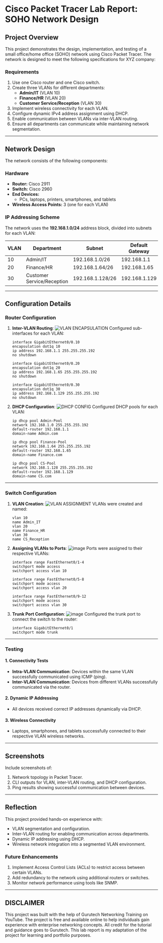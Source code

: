 # **Cisco Packet Tracer Lab Report: SOHO Network Design**

## **Project Overview**
This project demonstrates the design, implementation, and testing of a small office/home office (SOHO) network using Cisco Packet Tracer. The network is designed to meet the following specifications for XYZ company:

### **Requirements**
1. Use one Cisco router and one Cisco switch.
2. Create three VLANs for different departments:
   - **Admin/IT** (VLAN 10)
   - **Finance/HR** (VLAN 20)
   - **Customer Service/Reception** (VLAN 30)
3. Implement wireless connectivity for each VLAN.
4. Configure dynamic IPv4 address assignment using DHCP.
5. Enable communication between VLANs via inter-VLAN routing.
6. Ensure all departments can communicate while maintaining network segmentation.

---

## **Network Design**
The network consists of the following components:

### **Hardware**
- **Router:** Cisco 2911
- **Switch:** Cisco 2960
- **End Devices:**
  - PCs, laptops, printers, smartphones, and tablets
- **Wireless Access Points:** 3 (one for each VLAN)

### **IP Addressing Scheme**
The network uses the **192.168.1.0/24** address block, divided into subnets for each VLAN:

| VLAN  | Department                | Subnet             | Default Gateway       |
|-------|---------------------------|--------------------|-----------------------|
| 10    | Admin/IT                  | 192.168.1.0/26     | 192.168.1.1          |
| 20    | Finance/HR                | 192.168.1.64/26    | 192.168.1.65         |
| 30    | Customer Service/Reception| 192.168.1.128/26   | 192.168.1.129        |

---

## **Configuration Details**

### **Router Configuration**
1. **Inter-VLAN Routing**:
![VLAN ENCAPSULATION](https://github.com/jnj3uf212121/Design-and-Implementation-of-a-Small-Office-Home-Office-Network--SOHO/blob/main/DOTQ-ENCAP.png?raw=true)
   Configured sub-interfaces for each VLAN:
   ```plaintext
   interface GigabitEthernet0/0.10
   encapsulation dot1q 10
   ip address 192.168.1.1 255.255.255.192
   no shutdown

   interface GigabitEthernet0/0.20
   encapsulation dot1q 20
   ip address 192.168.1.65 255.255.255.192
   no shutdown

   interface GigabitEthernet0/0.30
   encapsulation dot1q 30
   ip address 192.168.1.129 255.255.255.192
   no shutdown
   ```

2. **DHCP Configuration**:
![DHCP CONFIG](https://github.com/jnj3uf212121/Design-and-Implementation-of-a-Small-Office-Home-Office-Network--SOHO/blob/main/ROUTER-DHCP.png?raw=true)
   Configured DHCP pools for each VLAN:
   ```plaintext
   ip dhcp pool Admin-Pool
   network 192.168.1.0 255.255.255.192
   default-router 192.168.1.1
   domain-name Admin.com

   ip dhcp pool Finance-Pool
   network 192.168.1.64 255.255.255.192
   default-router 192.168.1.65
   domain-name Finance.com

   ip dhcp pool CS-Pool
   network 192.168.1.128 255.255.255.192
   default-router 192.168.1.129
   domain-name CS.com
   ```

---

### **Switch Configuration**
1. **VLAN Creation**:
![VLAN ASSIGNMENT](https://github.com/user-attachments/assets/a4cd9855-25ac-4a93-831b-1aaa2b8a700f)
   VLANs were created and named:
   ```plaintext
   vlan 10
   name Admin_IT
   vlan 20
   name Finance_HR
   vlan 30
   name CS_Reception
   ```

3. **Assigning VLANs to Ports**:
![image](https://github.com/user-attachments/assets/49d7a365-e3d6-443c-b211-214b813be5de)
   Ports were assigned to their respective VLANs:
   ```plaintext
   interface range FastEthernet0/1-4
   switchport mode access
   switchport access vlan 10

   interface range FastEthernet0/5-8
   switchport mode access
   switchport access vlan 20

   interface range FastEthernet0/9-12
   switchport mode access
   switchport access vlan 30
   ```

4. **Trunk Port Configuration**:
![image](https://github.com/user-attachments/assets/ca129c73-36d5-464a-9950-084f1386ce6f)
   Configured the trunk port to connect the switch to the router:
   ```plaintext
   interface GigabitEthernet0/1
   switchport mode trunk
   ```

---

### **Testing**
#### 1. **Connectivity Tests**
   - **Intra-VLAN Communication**:
     Devices within the same VLAN successfully communicated using ICMP (ping).
   - **Inter-VLAN Communication**:
     Devices from different VLANs successfully communicated via the router.

#### 2. **Dynamic IP Addressing**
   - All devices received correct IP addresses dynamically via DHCP.

#### 3. **Wireless Connectivity**
   - Laptops, smartphones, and tablets successfully connected to their respective VLAN wireless networks.

---

## **Screenshots**
Include screenshots of:
1. Network topology in Packet Tracer.
2. CLI outputs for VLAN, inter-VLAN routing, and DHCP configuration.
3. Ping results showing successful communication between devices.

---

## **Reflection**
This project provided hands-on experience with:
- VLAN segmentation and configuration.
- Inter-VLAN routing for enabling communication across departments.
- Dynamic IP addressing using DHCP.
- Wireless network integration into a segmented VLAN environment.

### **Future Enhancements**
1. Implement Access Control Lists (ACLs) to restrict access between certain VLANs.
2. Add redundancy to the network using additional routers or switches.
3. Monitor network performance using tools like SNMP.

---

## **DISCLAIMER**
This project was built with the help of Gurutech Networking Training on YouTube. The project is free and available online to help individuals gain experience with enterprise networking concepts. All credit for the tutorial and guidance goes to Gurutech. This lab report is my adaptation of the project for learning and portfolio purposes.

